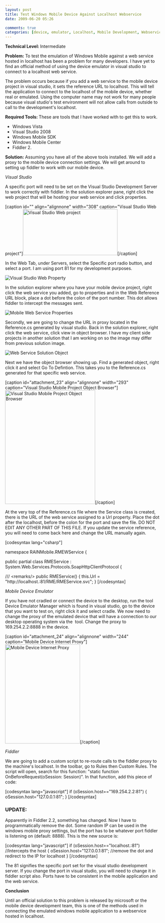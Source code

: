 ```yaml
---
layout: post
title: Test Windows Mobile Device Against Localhost Webservice
date: 2009-06-20 05:26

comments: true
categories: [device, emulator, Localhost, Mobile Development, Webservice, windows CE]
---
```

<strong>Technical Level: </strong>Intermediate

<strong>Problem:</strong> To test the emulation of Windows Mobile against a web service hosted in localhost has been a problem for many developers. I have yet to find an official method of using the device emulator in visual studio to connect to a localhost web service.

The problem occurs because if you add a web service to the mobile device project in visual studio, it sets the reference URL to localhost. This will tell the application to connect to the localhost of the mobile device, whether real or emulated. Using the computer name may not work for many people because visual studio's test environment will not allow calls from outside to call to the development's localhost.

<strong>Required Tools: </strong>These are tools that I have worked with to get this to work.
<ul>
	<li>Windows Vista</li>
	<li>Visual Studio 2008</li>
	<li>Windows Mobile SDK</li>
	<li>Windows Mobile Center</li>
	<li>Fiddler 2.</li>
</ul>
<strong>Solution:</strong> Assuming you have all of the above tools installed. We will add a proxy to the mobile device connection settings. We will get around to setting up fiddler to work with our mobile device.

<em>Visual Studio</em>

A specific port will need to be set on the Visual Studio Development Server to work correctly with fiddler. In the solution explorer pane, right click the web project that will be hosting your web service and click properties.

[caption id="" align="alignnone" width="308" caption="Visual Studio Web project"]<img class="size-full wp-image-16" title="Visual Studio Web project" src="http://blog.shawndev.com/wp-content/uploads/2009/06/vsweb.png" alt="Visual Studio Web project" width="308" height="149" />[/caption]

In the Web Tab, under Servers, select the Specific port radio button, and select a port. I am using port 81 for my development purposes.

<img class="size-full wp-image-17 alignnone" title="Visual Studio Web Property" src="http://www.shawndev.com/blog/wp-content/uploads/2009/06/vsprop.png" alt="Visual Studio Web Property" />

In the solution explorer where you have your mobile device project, right click the web service you added, go to properties and in the Web Reference URL block, place a dot before the colon of the port number. This dot allows fiddler to intercept the messages sent.

<img class="size-full wp-image-21 alignnone" title="Mobile Web Service Properties" src="http://www.shawndev.com/blog/wp-content/uploads/2009/06/mobwsprop.png" alt="Mobile Web Service Properties" />

Secondly, we are going to change the URL in proxy located in the Reference.cs generated by visual studio. Back in the solution explorer, right click the web service, click view in object browser. I have my client side projects in another solution that I am working on so the image may differ from previous solution image.

<img class="size-full wp-image-22 alignnone" title="Web Service Solution Object" src="http://www.shawndev.com/blog/wp-content/uploads/2009/06/wssol.png" alt="Web Service Solution Object" />

Next we have the object browser showing up. Find a generated object, right click it and select Go To Defintion. This takes you to the Reference.cs generated for that specific web service.

[caption id="attachment_23" align="alignnone" width="293" caption="Visual Studio Mobile Project Object Browser"]<img class="size-full wp-image-23 " title="Visual Studio Mobile Project Object Browser" src="http://www.shawndev.com/blog/wp-content/uploads/2009/06/mobobjbrowser.png" alt="Visual Studio Mobile Project Object Browser" width="293" height="369" />[/caption]

At the very top of the Reference.cs file where the Service class is created, there is the URL of the web service assigned to a Url property. Place the dot after the localhost, before the colon for the port and save the file. DO NOT EDIT ANY OTHER PART OF THIS FILE. If you update the service reference, you will need to come back here and change the URL manually again.

[codesyntax lang="csharp"]

namespace RAINMobile.RMEWService {

public partial class RMEService : System.Web.Services.Protocols.SoapHttpClientProtocol {

/// &lt;remarks/&gt;
public RMEService() {
this.Url = "http://localhost.:81/RME/RMEService.svc";
}
[/codesyntax]

<em>Mobile Device Emulator</em>

If you have not cradled or connect the device to the desktop, run the tool Device Emulator Manager which is found in visual studio, go to the device that you want to test on, right click it and select cradle. We now need to change the proxy of the emulated device that will have a connection to our desktop operating system via the  tool. Change the proxy to 169.254.2.2:8888 in the device.

[caption id="attachment_24" align="alignnone" width="244" caption="Mobile Device Internet Proxy"]<img class="size-full wp-image-24 " title="Mobile Device Internet Proxy" src="http://www.shawndev.com/blog/wp-content/uploads/2009/06/mobproxy.png" alt="Mobile Device Internet Proxy" width="244" height="322" />[/caption]

<em>Fiddler</em>

We are going to add a custom script to re-route calls to the fiddler proxy to the machine's localhost. In the toolbar, go to Rules then Custom Rules. The script will open, search for this function: "static function OnBeforeRequest(oSession: Session)". In that function, add this piece of code:

[codesyntax lang="javascript"]
if (oSession.host=="169.254.2.2:81")
{
oSession.host="127.0.0.1:81";
}
[/codesyntax]
<h3><strong>UPDATE:</strong></h3>
Apparently in Fiddler 2.2, something has changed. Now I have to programmatically remove the dot. Some random IP can be used in the windows mobile proxy settings, but the port has to be whatever port fiddler is listening on (default: 8888). This is the new source is:

[codesyntax lang="javascript"]
if (oSession.host=="localhost.:81") //Intercepts the host
{
oSession.host="127.0.0.1:81"; //remove the dot and redirect to the IP for localhost
}
[/codesyntax]

The 81 signifies the specific port set for the visual studio development server. If you change the port in visual studio, you will need to change it in fiddler script also. Ports have to be consistent in the mobile application and the web service.

<strong>Conclusion</strong>

Until an official solution to this problem is released by microsoft or the mobile device development team, this is one of the methods used in connecting the emulated windows mobile application to a webservice hosted in localhost.
